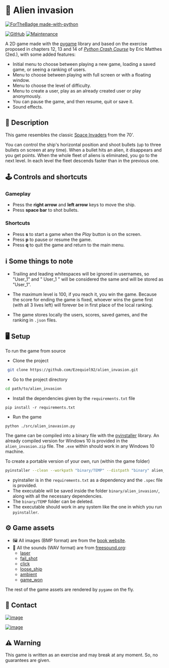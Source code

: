 # 👾 Alien invasion

[![ForTheBadge made-with-python](https://forthebadge.com/images/badges/made-with-python.svg)](https://www.python.org/)

[![GitHub](https://img.shields.io/github/license/Ezequiel92/alien_invasion?style=flat-square)](https://github.com/Ezequiel92/alien_invasion/blob/main/LICENSE) [![Maintenance](https://img.shields.io/maintenance/yes/2021?style=flat-square)](mailto:lozano.ez@gmail.com)

A 2D game made with the [pygame](https://www.pygame.org/) library and based on the exercise proposed in chapters 12, 13 and 14 of [_Python Crash Course_](https://ehmatthes.github.io/pcc_2e/) by Eric Matthes (2ed.), with some added features:

* Initial menu to choose between playing a new game, loading a saved game, or seeing a ranking of users.
* Menu to choose between playing with full screen or with a floating window.
* Menu to choose the level of difficulty.
* Menu to create a user, play as an already created user or play anonymously.
* You can pause the game, and then resume, quit or save it.
* Sound effects.

## 🚀 Description

This game resembles the classic [Space Invaders](https://en.wikipedia.org/wiki/Space_Invaders) from the 70'.

You can control the ship's horizontal position and shoot bullets (up to three bullets on screen at any time). When a bullet hits an alien, it disappears and you get points. When the whole fleet of aliens is eliminated, you go to the next level. In each level the fleet descends faster than in the previous one.

## 🕹️ Controls and shortcuts

### Gameplay

* Press the **right arrow** and **left arrow** keys to move the ship.
* Press **space bar** to shot bullets.

### Shortcuts

* Press **s** to start a game when the _Play_ button is on the screen.
* Press **p** to pause or resume the game.
* Press **q** to quit the game and return to the main menu.

## ℹ️ Some things to note

* Trailing and leading whitespaces will be ignored in usernames, so "User_1" and " User_1 " will be considered the same and will be stored as "User_1".

* The maximum level is 100, if you reach it, you win the game. Because the score for ending the game is fixed, whoever wins the game first (with all 3 lives left) will forever be in first place of the local ranking.

* The game stores locally the users, scores, saved games, and the ranking in `.json` files.

## 🖥️ Setup

To run the game from source

* Clone the project

```bash
 git clone https://github.com/Ezequiel92/alien_invasion.git
```

* Go to the project directory

```bash
cd path/to/alien_invasion
```

* Install the dependencies given by the `requirements.txt` file

```
pip install -r requirements.txt
```

* Run the game

```
python ./src/alien_inavasion.py
```

The game can be compiled into a binary file with the [pyinstaller](https://www.pyinstaller.org/) library. An already compiled version for Windows 10 is provided in the `alien_invasion.zip` file. The `.exe` within should work in any Windows 10 machine.

To create a portable version of your own, run (within the game folder)

```sh
pyinstaller --clean --workpath "binary/TEMP" --distpath "binary" alien_invasion.spec
```  

* pyinstaller is in the `requirements.txt` as a dependency and the `.spec` file is provided.
* The executable will be saved inside the folder `binary/alien_invasion/`, along with all the necessary dependencies.
* The `binary/TEMP` folder can be deleted.
* The executable should work in any system like the one in which you run `pyinstaller`.

## ⚙️ Game assets

* 🖼️ All images (BMP format) are from the [book website](https://ehmatthes.github.io/pcc_2e/).
* 🎵 All the sounds (WAV format) are from [freesound.org](https://freesound.org/): 
    * [laser](https://freesound.org/people/jobro/sounds/35684/)
    * [fail_shot](https://freesound.org/people/KlawyKogut/sounds/154934/)
    * [click](https://freesound.org/people/stijn/sounds/43676/)
    * [loose_ship](https://freesound.org/people/myfox14/sounds/382310/)
    * [ambient](https://freesound.org/people/joshuaempyre/sounds/251461/)
    * [game_won](https://freesound.org/people/LittleRobotSoundFactory/sounds/270404/)

The rest of the game assets are rendered by `pygame` on the fly.

## 📣 Contact

[![image](https://img.shields.io/badge/Gmail-D14836?style=for-the-badge&logo=gmail&logoColor=white)](mailto:lozano.ez@gmail.com)

[![image](https://img.shields.io/badge/Microsoft_Outlook-0078D4?style=for-the-badge&logo=microsoft-outlook&logoColor=white)](mailto:lozano.ez@outlook.com)

## ⚠️ Warning

This game is written as an exercise and may break at any moment. So, no guarantees are given.
